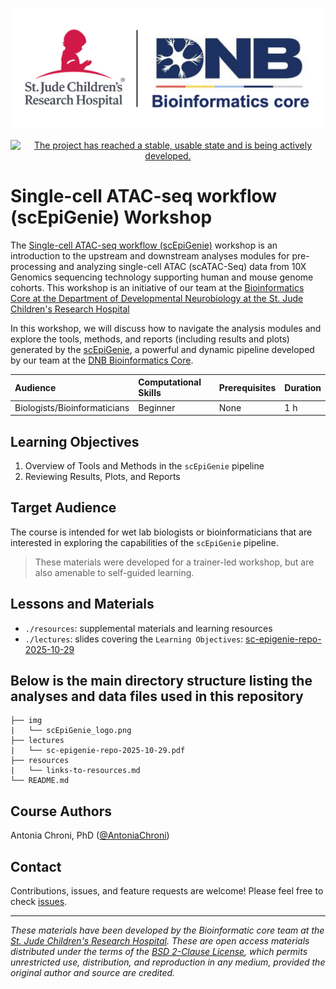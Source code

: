 <p align="center">
  <img src="img/DNB-BINF-Core-logo.png" alt="scEpiGenie repository logo" width="560px" />
</p>
<p align="center">
  <a href="https://www.repostatus.org/#active"><img src="https://www.repostatus.org/badges/latest/active.svg?style=for-the-badge" alt="The project has reached a stable, usable state and is being actively developed." /></a>

</p>


# Single-cell ATAC-seq workflow (scEpiGenie) Workshop

The [Single-cell ATAC-seq workflow (scEpiGenie)](https://github.com/stjude-dnb-binfcore/trainings/tree/main/courses/sc-epigenie-repo/) workshop is an introduction to the upstream and downstream analyses modules for pre-processing and analyzing single-cell ATAC (scATAC-Seq) data from 10X Genomics sequencing technology supporting human and mouse genome cohorts. This workshop is an initiative of our team at the [Bioinformatics Core at the Department of Developmental Neurobiology at the St. Jude Children's Research Hospital](https://www.stjude.org/research/departments/developmental-neurobiology/shared-resources/bioinformatic-core.html)

In this workshop, we will discuss how to navigate the analysis modules and explore the tools, methods, and reports (including results and plots) generated by the [scEpiGenie](https://github.com/stjude-dnb-binfcore/sc-epigenie), a powerful and dynamic pipeline developed by our team at the [DNB Bioinformatics Core](https://github.com/stjude-dnb-binfcore).



| Audience | Computational Skills | Prerequisites | Duration |
:----------|:----------|:----------|:----------|
| Biologists/Bioinformaticians | Beginner | None | 1 h|


## Learning Objectives

1. Overview of Tools and Methods in the `scEpiGenie` pipeline
2. Reviewing Results, Plots, and Reports


## Target Audience

The course is intended for wet lab biologists or bioinformaticians that are interested in exploring the capabilities of the `scEpiGenie` pipeline. 


> These materials were developed for a trainer-led workshop, but are also amenable to self-guided learning.

## Lessons and Materials 
* `./resources`: supplemental materials and learning resources 
* `./lectures`: slides covering the `Learning Objectives`: [sc-epigenie-repo-2025-10-29](https://github.com/stjude-dnb-binfcore/trainings/tree/main/courses/sc-epigenie-repo/lectures/sc-epigenie-repo-2025-10-29.pdf)

 
## Below is the main directory structure listing the analyses and data files used in this repository

```
├── img
|   └── scEpiGenie_logo.png
├── lectures
|   └── sc-epigenie-repo-2025-10-29.pdf
├── resources
|   └── links-to-resources.md
└── README.md
```

## Course Authors

Antonia Chroni, PhD ([@AntoniaChroni](https://github.com/AntoniaChroni))

## Contact

Contributions, issues, and feature requests are welcome! Please feel free to check [issues](https://github.com/stjude-dnb-binfcore/trainings/issues).

---

*These materials have been developed by the Bioinformatic core team at the [St. Jude Children's Research Hospital](https://www.stjude.org/). These are open access materials distributed under the terms of the [BSD 2-Clause License](https://opensource.org/license/bsd-2-clause), which permits unrestricted use, distribution, and reproduction in any medium, provided the original author and source are credited.*